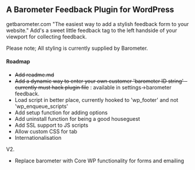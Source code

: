 ## A Barometer Feedback Plugin for WordPress

getbarometer.com "The easiest way to add a stylish feedback form to your website." Add's a sweet little feedback tag to the left handside of your viewport for collecting feedback. 

Please note; All styling is currently supplied by Barometer.

#### Roadmap

- ~~Add readme.md~~
- ~~Add a dynamic way to enter your own customer 'barometer ID string' - currently must hack plugin file~~ : available in settings->barometer feedback.
- Load script in better place, currently hooked to 'wp_footer' and not 'wp_enqueue_scripts'
- Add setup function for adding options
- Add uninstall function for being a good houseguest
- Add SSL support to JS scripts
- Allow custom CSS for tab
- Internationalisation

V2. 
- Replace barometer with Core WP functionality for forms and emailing